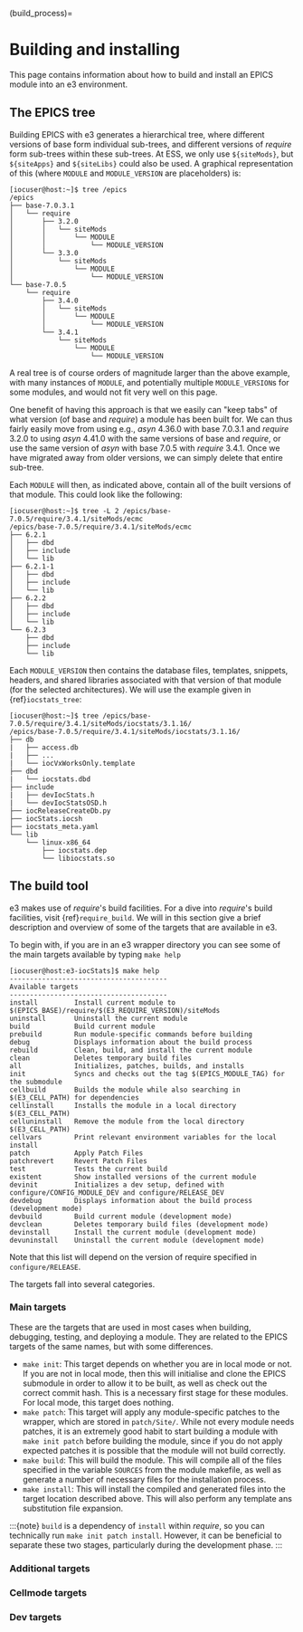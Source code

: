 (build_process)=

# Building and installing

This page contains information about how to build and install an EPICS module into an e3 environment.

## The EPICS tree

Building EPICS with e3 generates a hierarchical tree, where different versions of base form individual sub-trees, and different versions of *require* form sub-trees within these sub-trees. At ESS, we only use `${siteMods}`, but `${siteApps}` and `${siteLibs}` could also be used. A graphical representation of this (where `MODULE` and `MODULE_VERSION` are placeholders) is:

```console
[iocuser@host:~]$ tree /epics
/epics
├── base-7.0.3.1
│   └── require
│       ├── 3.2.0
│       │   └── siteMods
│       │       └── MODULE
│       │           └── MODULE_VERSION
│       └── 3.3.0
│           └── siteMods
│               └── MODULE
│                   └── MODULE_VERSION
└── base-7.0.5
    └── require
        ├── 3.4.0
        │   └── siteMods
        │       └── MODULE
        │           └── MODULE_VERSION
        └── 3.4.1
            └── siteMods
                └── MODULE
                    └── MODULE_VERSION
```

A real tree is of course orders of magnitude larger than the above example, with many instances of `MODULE`, and potentially multiple `MODULE_VERSION`s for some modules, and would not fit very well on this page.

One benefit of having this approach is that we easily can "keep tabs" of what version (of base and *require*) a module has been built for. We can thus fairly easily move from using e.g., *asyn* 4.36.0 with base 7.0.3.1 and *require* 3.2.0 to using *asyn* 4.41.0 with the same versions of base and *require*, or use the same version of *asyn* with base 7.0.5 with *require* 3.4.1. Once we have migrated away from older versions, we can simply delete that entire sub-tree.

Each `MODULE` will then, as indicated above, contain all of the built versions of that module. This could look like the following:

```console
[iocuser@host:~]$ tree -L 2 /epics/base-7.0.5/require/3.4.1/siteMods/ecmc
/epics/base-7.0.5/require/3.4.1/siteMods/ecmc
├── 6.2.1
│   ├── dbd
│   ├── include
│   └── lib
├── 6.2.1-1
│   ├── dbd
│   ├── include
│   └── lib
├── 6.2.2
│   ├── dbd
│   ├── include
│   └── lib
└── 6.2.3
    ├── dbd
    ├── include
    └── lib
```

Each `MODULE_VERSION` then contains the database files, templates, snippets, headers, and shared libraries associated with that version of that module (for the selected architectures). We will use the example given in {ref}`iocstats_tree`:

```console
[iocuser@host:~]$ tree /epics/base-7.0.5/require/3.4.1/siteMods/iocstats/3.1.16/
/epics/base-7.0.5/require/3.4.1/siteMods/iocstats/3.1.16/
├── db
|   ├── access.db
|   ├── ...
|   └── iocVxWorksOnly.template
├── dbd
|   └── iocstats.dbd
├── include
|   ├── devIocStats.h
|   └── devIocStatsOSD.h
├── iocReleaseCreateDb.py
├── iocStats.iocsh
├── iocstats_meta.yaml
└── lib
    └── linux-x86_64
        ├── iocstats.dep
        └── libiocstats.so
```

## The build tool

e3 makes use of *require*'s build facilities. For a dive into *require*'s build facilities, visit {ref}`require_build`. We will in this section give a brief description and overview of some of the targets that are available in e3.

To begin with, if you are in an e3 wrapper directory you can see some of the main targets available by typing `make help`
```console
[iocuser@host:e3-iocStats]$ make help
--------------------------------------- 
Available targets
--------------------------------------- 
install         Install current module to $(EPICS_BASE)/require/$(E3_REQUIRE_VERSION)/siteMods
uninstall       Uninstall the current module
build           Build current module
prebuild        Run module-specific commands before building
debug           Displays information about the build process
rebuild         Clean, build, and install the current module
clean           Deletes temporary build files
all             Initializes, patches, builds, and installs
init            Syncs and checks out the tag $(EPICS_MODULE_TAG) for the submodule 
cellbuild       Builds the module while also searching in $(E3_CELL_PATH) for dependencies
cellinstall     Installs the module in a local directory $(E3_CELL_PATH)
celluninstall   Remove the module from the local directory $(E3_CELL_PATH)
cellvars        Print relevant environment variables for the local install
patch           Apply Patch Files 
patchrevert     Revert Patch Files 
test            Tests the current build
existent        Show installed versions of the current module
devinit         Initializes a dev setup, defined with configure/CONFIG_MODULE_DEV and configure/RELEASE_DEV
devdebug        Displays information about the build process (development mode)
devbuild        Build current module (development mode)
devclean        Deletes temporary build files (development mode)
devinstall      Install the current module (development mode)
devuninstall    Uninstall the current module (development mode)
```
Note that this list will depend on the version of require specified in `configure/RELEASE`.

The targets fall into several categories.

### Main targets

These are the targets that are used in most cases when building, debugging, testing, and deploying a module. They are related to the EPICS targets of the same names, but with some differences.

* `make init`: This target depends on whether you are in local mode or not. If you are not in local mode, then this will initialise and clone the EPICS submodule in order to allow it to be built, as well as check out the correct commit hash. This is a necessary first stage for these modules. For local mode, this target does nothing.
* `make patch`: This target will apply any module-specific patches to the wrapper, which are stored in `patch/Site/`. While not every module needs patches, it is an extremely good habit to start building a module with `make init patch` before building the module, since if you do not apply expected patches it is possible that the module will not build correctly.
* `make build`: This will build the module. This will compile all of the files specified in the variable `SOURCES` from the module makefile, as well as generate a number of necessary files for the installation process.
* `make install`: This will install the compiled and generated files into the target location described above. This will also perform any template ans substitution file expansion.

:::{note}
`build` is a dependency of `install` within *require*, so you can technically run `make init patch install`. However, it can be beneficial to separate these two stages, particularly during the development phase.
:::

### Additional targets
### Cellmode targets

### Dev targets